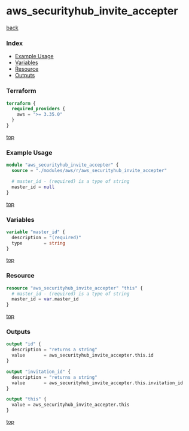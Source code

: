 # aws_securityhub_invite_accepter

[back](../aws.md)

### Index

- [Example Usage](#example-usage)
- [Variables](#variables)
- [Resource](#resource)
- [Outputs](#outputs)

### Terraform

```terraform
terraform {
  required_providers {
    aws = ">= 3.35.0"
  }
}
```

[top](#index)

### Example Usage

```terraform
module "aws_securityhub_invite_accepter" {
  source = "./modules/aws/r/aws_securityhub_invite_accepter"

  # master_id - (required) is a type of string
  master_id = null
}
```

[top](#index)

### Variables

```terraform
variable "master_id" {
  description = "(required)"
  type        = string
}
```

[top](#index)

### Resource

```terraform
resource "aws_securityhub_invite_accepter" "this" {
  # master_id - (required) is a type of string
  master_id = var.master_id
}
```

[top](#index)

### Outputs

```terraform
output "id" {
  description = "returns a string"
  value       = aws_securityhub_invite_accepter.this.id
}

output "invitation_id" {
  description = "returns a string"
  value       = aws_securityhub_invite_accepter.this.invitation_id
}

output "this" {
  value = aws_securityhub_invite_accepter.this
}
```

[top](#index)